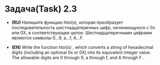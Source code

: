 # Задача(Task) 2.3 #

- **(RU)** Напишите функцию htoi(s), которая преобразует последовательность шестнадцатеричных цифр, начинающуюся с 0x или 0X, в соответствующее целое. Шестнадцатеричными цифрами являются символы 0…9, a…f, А…F.


- **(EN)** Write the function htoi(s) , which converts a string of hexadecimal digits (including an optional 0x or 0X) into its equivalent integer value. The allowable digits are 0 through 9, a through f, and A through F .